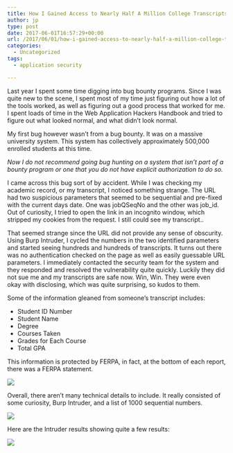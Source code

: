 ```yaml
---
title: How I Gained Access to Nearly Half A Million College Transcripts
author: jp
type: post
date: 2017-06-01T16:57:29+00:00
url: /2017/06/01/how-i-gained-access-to-nearly-half-a-million-college-transcripts/
categories:
  - Uncategorized
tags:
  - application security

---
```

Last year I spent some time digging into bug bounty programs. Since I was quite new to the scene, I spent most of my time just figuring out how a lot of the tools worked, as well as figuring out a good process that worked for me. I spent loads of time in the Web Application Hackers Handbook and tried to figure out what looked normal, and what didn’t look normal.

My first bug however wasn&#8217;t from a bug bounty. It was on a massive university system. This system has collectively approximately 500,000 enrolled students at this time.

_Now I do not recommend going bug hunting on a system that isn&#8217;t part of a bounty program or one that you do not have explicit authorization to do so._ 

I came across this bug sort of by accident. While I was checking my academic record, or my transcript, I noticed something strange. The URL had two suspicious parameters that seemed to be sequential and pre-fixed with the current days date. One was jobQSeqNo and the other was job_id. Out of curiosity, I tried to open the link in an incognito window, which stripped my cookies from the request. I still could see my transcript..

That seemed strange since the URL did not provide any sense of obscurity. Using Burp Intruder, I cycled the numbers in the two identified parameters and started seeing hundreds and hundreds of transcripts. It turns out there was no authentication checked on the page as well as easily guessable URL parameters. I immediately contacted the security team for the system and they responded and resolved the vulnerability quite quickly. Luckily they did not sue me and my transcripts are safe now. Win, Win. They were even okay with disclosing, which was quite surprising, so kudos to them.

Some of the information gleaned from someone&#8217;s transcript includes:

  * Student ID Number
  * Student Name
  * Degree
  * Courses Taken
  * Grades for Each Course
  * Total GPA

This information is protected by FERPA, in fact, at the bottom of each report, there was a FERPA statement.

<img src="/images/2017/06/3.png" />

Overall, there aren&#8217;t many technical details to include. It really consisted of some curiosity, Burp Intruder, and a list of 1000 sequential numbers.

<img src="/images/2017/06/1.png" />

Here are the Intruder results showing quite a few results:

<img src="/images/2017/06/2.png" />
